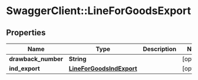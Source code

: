 # SwaggerClient::LineForGoodsExport

## Properties
Name | Type | Description | Notes
------------ | ------------- | ------------- | -------------
**drawback_number** | **String** |  | [optional] 
**ind_export** | [**LineForGoodsIndExport**](LineForGoodsIndExport.md) |  | [optional] 


